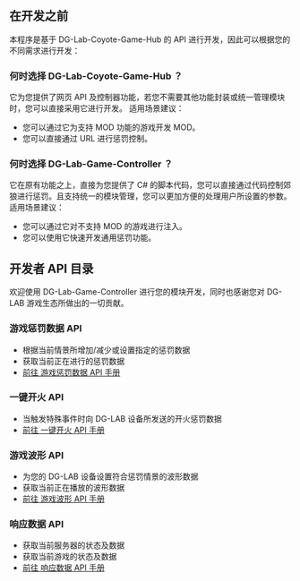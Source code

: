 ## 在开发之前
本程序是基于 DG-Lab-Coyote-Game-Hub 的 API 进行开发，因此可以根据您的不同需求进行开发：

### 何时选择 DG-Lab-Coyote-Game-Hub ？

它为您提供了网页 API 及控制器功能，若您不需要其他功能封装或统一管理模块时，您可以直接采用它进行开发。
适用场景建议：
- 您可以通过它为支持 MOD 功能的游戏开发 MOD。
- 您可以直接通过 URL 进行惩罚控制。

### 何时选择 DG-Lab-Game-Controller ？

它在原有功能之上，直接为您提供了 C# 的脚本代码，您可以直接通过代码控制郊狼进行惩罚。且支持统一的模块管理，您可以更加方便的处理用户所设置的参数。
适用场景建议：
- 您可以通过它对不支持 MOD 的游戏进行注入。
- 您可以使用它快速开发通用惩罚功能。

## 开发者 API 目录
欢迎使用 DG-Lab-Game-Controller 进行您的模块开发，同时也感谢您对 DG-LAB 游戏生态所做出的一切贡献。

### 游戏惩罚数据 API
- 根据当前情景所增加/减少或设置指定的惩罚数据
- 获取当前正在进行的惩罚数据
- [前往 游戏惩罚数据 API 手册](./docs/Api/StrengthAPI.md)

### 一键开火 API
- 当触发特殊事件时向 DG-LAB 设备所发送的开火惩罚数据
- [前往 一键开火 API 手册](docs/Api/FireApi.md)

### 游戏波形 API
- 为您的 DG-LAB 设备设置符合惩罚情景的波形数据
- 获取当前正在播放的波形数据
- [前往 游戏波形 API 手册](docs/Api/PulseApi.md)

### 响应数据 API
- 获取当前服务器的状态及数据
- 获取当前游戏的状态及数据
- [前往 响应数据 API 手册](docs/Api/ResponseApi.md)
